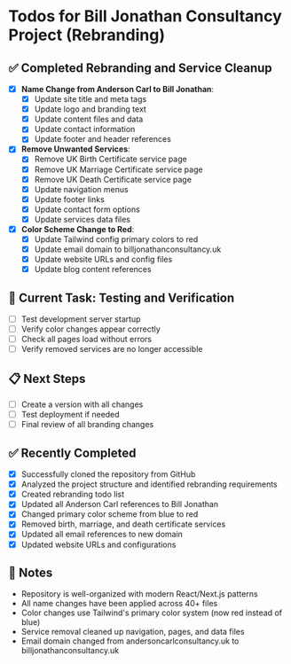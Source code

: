 # Todos for Bill Jonathan Consultancy Project (Rebranding)

## ✅ Completed Rebranding and Service Cleanup
- [x] **Name Change from Anderson Carl to Bill Jonathan**:
  - [x] Update site title and meta tags
  - [x] Update logo and branding text
  - [x] Update content files and data
  - [x] Update contact information
  - [x] Update footer and header references

- [x] **Remove Unwanted Services**:
  - [x] Remove UK Birth Certificate service page
  - [x] Remove UK Marriage Certificate service page
  - [x] Remove UK Death Certificate service page
  - [x] Update navigation menus
  - [x] Update footer links
  - [x] Update contact form options
  - [x] Update services data files

- [x] **Color Scheme Change to Red**:
  - [x] Update Tailwind config primary colors to red
  - [x] Update email domain to billjonathanconsultancy.uk
  - [x] Update website URLs and config files
  - [x] Update blog content references

## 🎯 Current Task: Testing and Verification
- [ ] Test development server startup
- [ ] Verify color changes appear correctly
- [ ] Check all pages load without errors
- [ ] Verify removed services are no longer accessible

## 📋 Next Steps
- [ ] Create a version with all changes
- [ ] Test deployment if needed
- [ ] Final review of all branding changes

## ✅ Recently Completed
- [x] Successfully cloned the repository from GitHub
- [x] Analyzed the project structure and identified rebranding requirements
- [x] Created rebranding todo list
- [x] Updated all Anderson Carl references to Bill Jonathan
- [x] Changed primary color scheme from blue to red
- [x] Removed birth, marriage, and death certificate services
- [x] Updated all email references to new domain
- [x] Updated website URLs and configurations

## 📝 Notes
- Repository is well-organized with modern React/Next.js patterns
- All name changes have been applied across 40+ files
- Color changes use Tailwind's primary color system (now red instead of blue)
- Service removal cleaned up navigation, pages, and data files
- Email domain changed from andersoncarlconsultancy.uk to billjonathanconsultancy.uk
